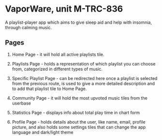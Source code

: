 # VaporWare, unit M-TRC-836

A playlist-player app which aims to give sleep aid and help with insomnia, through calming music.

## Pages

1. Home Page - it will hold all active playlists tile.


2. Playlists Page - holds a representation of which playlist you can choose from, categorized in different types of music.


3. Specific Playlist Page - can be redirected here once a playlist is selected from the previous route, is used to give a more detailed description and to add that playlist tile to Home Page.


4. Community Page - it will hold the most upvoted music tiles from the userbase


5. Statistics Page - displays info about total play time in chart form


6. Profile Page - holds details about the user, like name, email, profile picture, and also holds some settings tiles that can change the app language and dark/light theme
